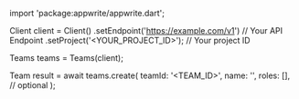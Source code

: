 import 'package:appwrite/appwrite.dart';

Client client = Client()
    .setEndpoint('https://example.com/v1') // Your API Endpoint
    .setProject('<YOUR_PROJECT_ID>'); // Your project ID

Teams teams = Teams(client);

Team result = await teams.create(
    teamId: '<TEAM_ID>',
    name: '<NAME>',
    roles: [], // optional
);

